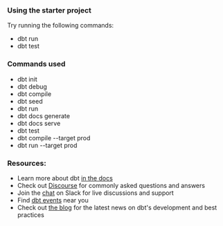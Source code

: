 
### Using the starter project

Try running the following commands:
- dbt run
- dbt test


### Commands used
- dbt init
- dbt debug
- dbt compile
- dbt seed
- dbt run
- dbt docs generate
- dbt docs serve
- dbt test
- dbt compile --target prod
- dbt run --target prod


### Resources:
- Learn more about dbt [in the docs](https://docs.getdbt.com/docs/introduction)
- Check out [Discourse](https://discourse.getdbt.com/) for commonly asked questions and answers
- Join the [chat](https://community.getdbt.com/) on Slack for live discussions and support
- Find [dbt events](https://events.getdbt.com) near you
- Check out [the blog](https://blog.getdbt.com/) for the latest news on dbt's development and best practices
